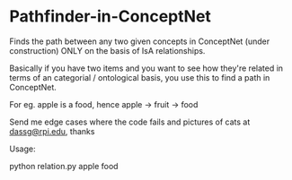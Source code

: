 # Pathfinder-in-ConceptNet
Finds the path between any two given concepts in ConceptNet (under construction) ONLY on the basis of IsA relationships.

Basically if you have two items and you want to see how they're related in terms of an categorial / ontological basis, you use this to find a path in ConceptNet. 

For eg. apple is a food, hence
apple -> fruit -> food

Send me edge cases where the code fails and pictures of cats at dassg@rpi.edu, thanks

Usage:

python relation.py apple food
